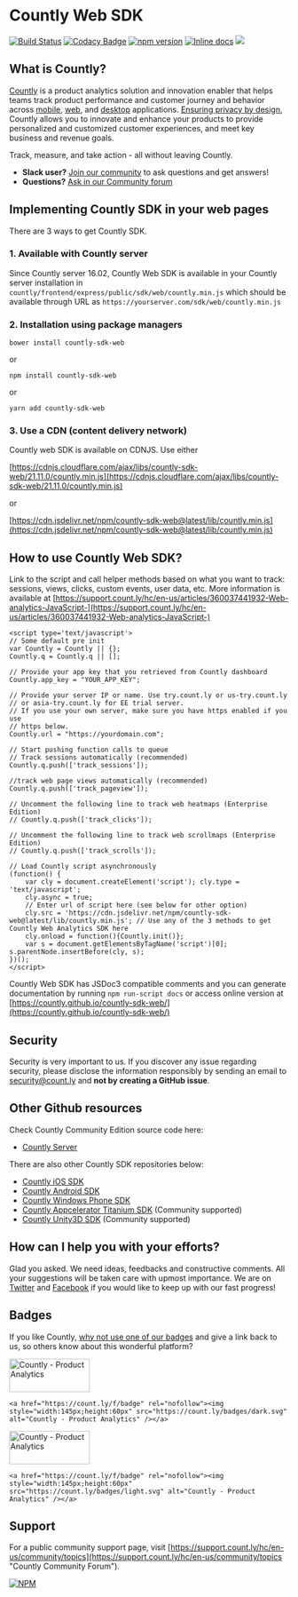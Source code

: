 # Countly Web SDK 
[![Build Status](https://api.travis-ci.org/Countly/countly-sdk-web.png?branch=master)](https://travis-ci.org/Countly/countly-sdk-web) [![Codacy Badge](https://api.codacy.com/project/badge/Grade/031d2021b8334af3ac8d2462500bd1aa)](https://www.codacy.com/app/ar2rsawseen/countly-sdk-web?utm_source=github.com&amp;utm_medium=referral&amp;utm_content=Countly/countly-sdk-web&amp;utm_campaign=Badge_Grade) [![npm version](https://badge.fury.io/js/countly-sdk-web.svg)](https://badge.fury.io/js/countly-sdk-web) [![Inline docs](https://inch-ci.org/github/Countly/countly-sdk-web.svg?branch=master)](https://inch-ci.org/github/Countly/countly-sdk-web) [![](https://data.jsdelivr.com/v1/package/npm/countly-sdk-web/badge)](https://www.jsdelivr.com/package/npm/countly-sdk-web)

## What is Countly?
[Countly](http://count.ly) is a product analytics solution and innovation enabler that helps teams track product performance and customer journey and behavior across [mobile](https://count.ly/mobile-analytics), [web](http://count.ly/web-analytics), and [desktop](https://count.ly/desktop-analytics) applications. [Ensuring privacy by design](https://count.ly/your-data-your-rules), Countly allows you to innovate and enhance your products to provide personalized and customized customer experiences, and meet key business and revenue goals.

Track, measure, and take action - all without leaving Countly.

* **Slack user?** [Join our community](https://slack.count.ly) to ask questions and get answers!
* **Questions?** [Ask in our Community forum](https://support.count.ly/hc/en-us/community/topics)

## Implementing Countly SDK in your web pages

There are 3 ways to get Countly SDK.

### 1. Available with Countly server
Since Countly server 16.02, Countly Web SDK is available in your Countly server installation in `countly/frontend/express/public/sdk/web/countly.min.js` which should be available through URL as `https://yourserver.com/sdk/web/countly.min.js`

### 2. Installation using package managers

    bower install countly-sdk-web
or

    npm install countly-sdk-web
or

    yarn add countly-sdk-web
    
### 3. Use a CDN (content delivery network)

Countly web SDK is available on CDNJS. Use either

[https://cdnjs.cloudflare.com/ajax/libs/countly-sdk-web/21.11.0/countly.min.js](https://cdnjs.cloudflare.com/ajax/libs/countly-sdk-web/21.11.0/countly.min.js)

or

[https://cdn.jsdelivr.net/npm/countly-sdk-web@latest/lib/countly.min.js](https://cdn.jsdelivr.net/npm/countly-sdk-web@latest/lib/countly.min.js)

## How to use Countly Web SDK?

Link to the script and call helper methods based on what you want to track: sessions, views, clicks, custom events, user data, etc. More information is available at [https://support.count.ly/hc/en-us/articles/360037441932-Web-analytics-JavaScript-](https://support.count.ly/hc/en-us/articles/360037441932-Web-analytics-JavaScript-)

    <script type='text/javascript'>
    // Some default pre init
    var Countly = Countly || {};
    Countly.q = Countly.q || [];

    // Provide your app key that you retrieved from Countly dashboard
    Countly.app_key = "YOUR_APP_KEY";

    // Provide your server IP or name. Use try.count.ly or us-try.count.ly 
    // or asia-try.count.ly for EE trial server.
    // If you use your own server, make sure you have https enabled if you use
    // https below.
    Countly.url = "https://yourdomain.com"; 

    // Start pushing function calls to queue
    // Track sessions automatically (recommended)
    Countly.q.push(['track_sessions']);

    //track web page views automatically (recommended)
    Countly.q.push(['track_pageview']);

    // Uncomment the following line to track web heatmaps (Enterprise Edition)
    // Countly.q.push(['track_clicks']);

    // Uncomment the following line to track web scrollmaps (Enterprise Edition)
    // Countly.q.push(['track_scrolls']);

    // Load Countly script asynchronously
    (function() {
        var cly = document.createElement('script'); cly.type = 'text/javascript'; 
        cly.async = true;
        // Enter url of script here (see below for other option)
        cly.src = 'https://cdn.jsdelivr.net/npm/countly-sdk-web@latest/lib/countly.min.js'; // Use any of the 3 methods to get Countly Web Analytics SDK here
        cly.onload = function(){Countly.init()};
        var s = document.getElementsByTagName('script')[0]; s.parentNode.insertBefore(cly, s);
    })();
    </script>

Countly Web SDK has JSDoc3 compatible comments and you can generate documentation by running `npm run-script docs` or access online version at [https://countly.github.io/countly-sdk-web/](https://countly.github.io/countly-sdk-web/)

## Security

Security is very important to us. If you discover any issue regarding security, please disclose the information responsibly by sending an email to security@count.ly and **not by creating a GitHub issue**.

## Other Github resources

Check Countly Community Edition source code here: 

- [Countly Server](https://github.com/Countly/countly-server)

There are also other Countly SDK repositories below:

- [Countly iOS SDK](https://github.com/Countly/countly-sdk-ios)
- [Countly Android SDK](https://github.com/Countly/countly-sdk-android)
- [Countly Windows Phone SDK](https://github.com/Countly/countly-sdk-windows-phone)
- [Countly Appcelerator Titanium SDK](https://github.com/euforic/Titanium-Count.ly) (Community supported)
- [Countly Unity3D SDK](https://github.com/Countly/countly-sdk-unity) (Community supported)

## How can I help you with your efforts?

Glad you asked. We need ideas, feedbacks and constructive comments. All your suggestions will be taken care with upmost importance. We are on [Twitter](http://twitter.com/gocountly) and [Facebook](https://www.facebook.com/Countly) if you would like to keep up with our fast progress!

## Badges

If you like Countly, [why not use one of our badges](https://count.ly/brand-assets) and give a link back to us, so others know about this wonderful platform? 

<a href="https://count.ly/f/badge" rel="nofollow"><img style="width:145px;height:60px" src="https://count.ly/badges/dark.svg" alt="Countly - Product Analytics" /></a>

    <a href="https://count.ly/f/badge" rel="nofollow"><img style="width:145px;height:60px" src="https://count.ly/badges/dark.svg" alt="Countly - Product Analytics" /></a>

<a href="https://count.ly/f/badge" rel="nofollow"><img style="width:145px;height:60px" src="https://count.ly/badges/light.svg" alt="Countly - Product Analytics" /></a>

    <a href="https://count.ly/f/badge" rel="nofollow"><img style="width:145px;height:60px" src="https://count.ly/badges/light.svg" alt="Countly - Product Analytics" /></a>

## Support

For a public community support page, visit [https://support.count.ly/hc/en-us/community/topics](https://support.count.ly/hc/en-us/community/topics "Countly Community Forum").

[![NPM](https://nodei.co/npm/countly-sdk-web.png?downloads=true&downloadRank=true&stars=true)](https://nodei.co/npm/countly-sdk-web/)

